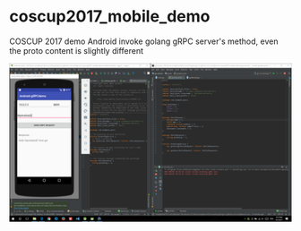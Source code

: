 # coscup2017_mobile_demo
COSCUP 2017 demo Android invoke golang gRPC server's method, even the proto content is slightly different

![](Android_gRPC_client.png)